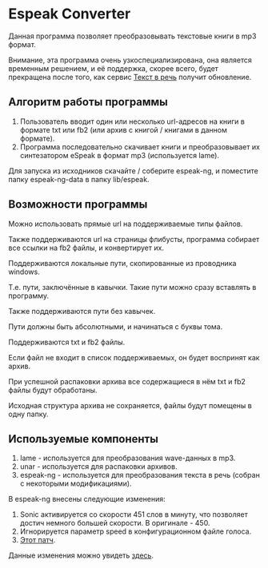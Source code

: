 # Espeak Converter
Данная программа позволяет преобразовывать текстовые книги в mp3 формат.

Внимание, эта программа очень узкоспециализирована, она является временным решением, и её поддержка, скорее всего, будет прекращена после того, как сервис [Текст в речь](https://data2data.ru/tts) получит обновление.

## Алгоритм работы программы
1. Пользователь вводит один или несколько url-адресов на книги в формате txt или fb2 (или архив с книгой / книгами в данном формате).
2. Программа последовательно скачивает книги и преобразовывает их синтезатором eSpeak в формат mp3 (используется lame).

Для запуска из исходников скачайте / соберите espeak-ng, и поместите папку espeak-ng-data в папку lib/espeak.

## Возможности программы
Можно использовать прямые url на поддерживаемые типы файлов.

Также поддерживаются url на страницы флибусты, программа собирает все ссылки на fb2 файлы, и конвертирует их.

Поддерживаются локальные пути, скопированные из проводника windows.

Т.е. пути, заключённые в кавычки. Такие пути можно сразу вставлять в программу.

Также поддерживаются пути без кавычек.

Пути должны быть абсолютными, и начинаться с буквы тома.

Поддерживаются txt и fb2 файлы.

Если файл не входит в список поддерживаемых, он будет воспринят как архив.

При успешной распаковки архива все содержащиеся в нём txt и fb2 файлы будут обработаны.

Исходная структура архива не сохраняется, файлы будут помещены в одну папку.

## Используемые компоненты
1. lame - используется для преобразования wave-данных в mp3.
2. unar - используется для распаковки архивов.
3. espeak-ng - используется для преобразования текста в речь (собран с некоторыми модификациями).

В espeak-ng внесены следующие изменения:
1. Sonic активируется со скорости 451 слов в минуту, что позволяет достич немного большей скорости. В оригинале - 450.
2. Игнорируется параметр speed в конфигурационном файле голоса.
3. [Этот патч](https://github.com/espeak-ng/espeak-ng/pull/1965).

Данные изменения можно увидеть [здесь](https://github.com/Danstiv/espeak-ng/tree/speed-test).
